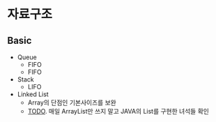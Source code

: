 # 자료구조

## Basic

- Queue
  - FIFO
  - FIFO
- Stack
  - LIFO
- Linked List
  - Array의 단점인 기본사이즈를 보완
  - [TODO](). 매일 ArrayList만 쓰지 말고 JAVA의 List를 구현한 녀석들 확인
